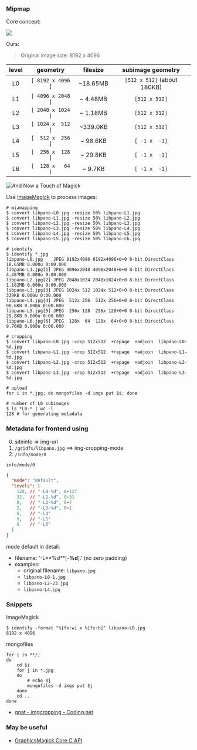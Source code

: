 
### Mipmap

Core concept:

![](http://upload.wikimedia.org/wikipedia/commons/5/5c/MipMap_Example_STS101.jpg)

Ours:

> Original image size: 8192 x 4096

| level |  geometry |      filesize | subimage geometry            |
| :---: | :------------: | :------: | :--------------------------: |
| L0 | `[ 8192 x 4096 ]` | ~18.65MB | `[512 x 512]`  (about 180KB) |
| L1 | `[ 4096 x 2048 ]` | ~ 4.48MB | `[512 x 512]`                |
| L2 | `[ 2048 x 1024 ]` | ~ 1.18MB | `[512 x 512]`                |
| L3 | `[ 1024 x  512 ]` | ~339.0KB | `[512 x 512]`                |
| L4 | `[  512 x  256 ]` | ~ 98.6KB | `[ -1 x  -1]`                |
| L5 | `[  256 x  128 ]` | ~ 29.8KB | `[ -1 x  -1]`                |
| L6 | `[  128 x   64 ]` | ~  9.7KB | `[ -1 x  -1]`                |

![And Now a Touch of Magick](http://www.imagemagick.org/image/wizard.jpg)

Use [ImageMagick](http://www.imagemagick.org/Usage/) to process images:

```shell
# miamapping
$ convert libpano-L0.jpg -resize 50% libpano-L1.jpg
$ convert libpano-L1.jpg -resize 50% libpano-L2.jpg
$ convert libpano-L2.jpg -resize 50% libpano-L3.jpg
$ convert libpano-L3.jpg -resize 50% libpano-L4.jpg
$ convert libpano-L4.jpg -resize 50% libpano-L5.jpg
$ convert libpano-L5.jpg -resize 50% libpano-L6.jpg

# identify
$ identify *.jpg
libpano-L0.jpg    JPEG 8192x4096 8192x4096+0+0 8-bit DirectClass 18.65MB 0.000u 0:00.000
libpano-L1.jpg[1] JPEG 4096x2048 4096x2048+0+0 8-bit DirectClass 4.487MB 0.000u 0:00.000
libpano-L2.jpg[2] JPEG 2048x1024 2048x1024+0+0 8-bit DirectClass 1.182MB 0.000u 0:00.000
libpano-L3.jpg[3] JPEG 1024x 512 1024x 512+0+0 8-bit DirectClass   339KB 0.000u 0:00.000
libpano-L4.jpg[4] JPEG  512x 256  512x 256+0+0 8-bit DirectClass  98.6KB 0.000u 0:00.000
libpano-L5.jpg[5] JPEG  256x 128  256x 128+0+0 8-bit DirectClass  29.8KB 0.000u 0:00.000
libpano-L6.jpg[6] JPEG  128x  64  128x  64+0+0 8-bit DirectClass  9.76KB 0.000u 0:00.000

# cropping
$ convert libpano-L0.jpg -crop 512x512  +repage  +adjoin  libpano-L0-%d.jpg
$ convert libpano-L1.jpg -crop 512x512  +repage  +adjoin  libpano-L1-%d.jpg
$ convert libpano-L2.jpg -crop 512x512  +repage  +adjoin  libpano-L2-%d.jpg
$ convert libpano-L3.jpg -crop 512x512  +repage  +adjoin  libpano-L3-%d.jpg

# upload
for i in *.jpg; do mongofiles -d imgs put $i; done

# number of L0 subimages 
$ ls *L0-* | wc -l
128 # for generating metadata
```

### Metadata for frontend using

0. siteinfo => img-url
0. `/gridfs/libpano.jpg` ==> img-cropping-mode
0. `/info/mode/0`

`info/mode/0`
```json
{
  "mode": "default",
  "levels": [
    128, // "-L0-%d", 0~127
    32,  // "-L1-%d", 0~31
    8,   // "-L2-%d", 0~7
    2,   // "-L3-%d", 0~1
    0,   // "-L4"
    0,   // "-L5"
    0    // "-L6"
  ]
}
```

mode default in detail:

* filename: '*<orginal file basename>*-L**%d**\[-**%d**\].<orginal file extension>' (no zero padding)
* examples:
    + original filename: `libpano.jpg`
    + `libpano-L0-1.jpg`
    + `libpano-L2-23.jpg`
    + `libpano-L4.jpg`

### Snippets

ImageMagick

```shell
$ identify -format "%[fx:w] x %[fx:h]" libpano-L0.jpg
8192 x 4096
```

mongofiles

```shell
for i in **/;
do
    cd $i
    for j in *.jpg
    do
        # echo $j
        mongofiles -d imgs put $j
    done
    cd ..
done
```

* [gnat - imgcropping - Coding.net](https://coding.net/u/gnat/p/imgcropping/git)

### May be useful

* [GraphicsMagick Core C API](http://www.graphicsmagick.org/api/api.html)
